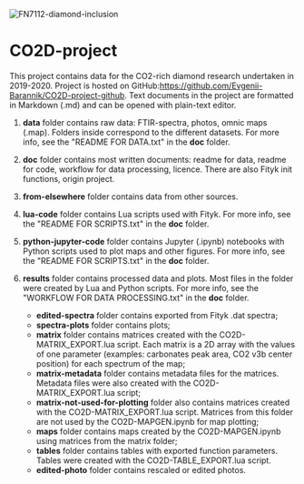 ![FN7112-diamond-inclusion](https://github.com/Evgenii-Barannik/CO2D-project-github/blob/master/results/edited-photo/FN7112-inclusions-preview.jpg?raw=true)

# CO2D-project
This project contains data for the CO2-rich diamond research undertaken in 2019-2020. Project is hosted on GitHub:https://github.com/Evgenii-Barannik/CO2D-project-github. Text documents in the project are formatted in Markdown (.md) and can be opened with plain-text editor.  

1. **data** folder contains raw data: FTIR-spectra, photos, omnic maps (.map). Folders inside correspond to the different datasets. For more info, see the "README FOR DATA.txt" in the **doc** folder. 
2. **doc** folder contains most written documents: readme for data, readme for code, workflow for data processing, licence. There are also Fityk init functions, origin project.
3. **from-elsewhere** folder contains data from other sources.
4. **lua-code** folder contains Lua scripts used with Fityk. For more info, see the "README FOR SCRIPTS.txt" in the **doc** folder.
5. **python-jupyter-code** folder contains Jupyter (.ipynb) notebooks with Python scripts used to plot maps and other figures. For more info, see the "README FOR SCRIPTS.txt" in the **doc** folder.
6. **results** folder contains processed data and plots. Most files in the folder were created by Lua and Python scripts. For more info, see the "WORKFLOW FOR DATA PROCESSING.txt" in the **doc** folder.
   
    * **edited-spectra** folder contains exported from Fityk .dat spectra;
    * **spectra-plots** folder contains plots;
    * **matrix** folder contains matrices created with the CO2D-MATRIX_EXPORT.lua script. Each matrix is a 2D array with the values of one parameter (examples: carbonates peak area, CO2 v3b center position) for each spectrum of the map;
    * **matrix-metadata** folder contains metadata files for the matrices. Metadata files were also created with the CO2D-MATRIX_EXPORT.lua script;
	* **matrix-not-used-for-plotting** folder also contains matrices created with the CO2D-MATRIX_EXPORT.lua script. Matrices from this folder are not used by the CO2D-MAPGEN.ipynb for map plotting;
    * **maps** folder contains maps created by the CO2D-MAPGEN.ipynb using matrices from the matrix folder;
    * **tables** folder contains tables with exported function parameters. Tables were created with the CO2D-TABLE_EXPORT.lua script.
    * **edited-photo** folder contains rescaled or edited photos.
